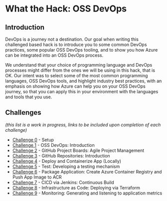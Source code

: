 # What the Hack: OSS DevOps

## Introduction

DevOps is a journey not a destination. Our goal when writing this challenged based hack is to introduce you to some common DevOps practices, some popular OSS DevOps tooling, and to show you how Azure can be integrated into an OSS DevOps process.

We understand that your choice of programming language and DevOps processes might differ from the ones we will be using in this hack, that is OK. Our intent was to select some of the most common programming languages, OSS DevOps tools, and highlight industry best practices, with an emphasis on showing how Azure can help you on your OSS DevOps journey, so that you can apply this in your environment with the languages and tools that you use.

## Challenges
 
 *(this list is a work in progress, links to be included upon completion of each challenge)*

 - [Challenge 0](./Student/Guides/challenge00.md) - Setup
 - [Challenge 1](./Student/Guides/challenge01.md) - OSS DevOps: Introduction
 - [Challenge 2](./Student/Guides/challenge02.md) - GitHub Project Boards: Agile Project Management
 - [Challenge 3](./Student/Guides/challenge03.md) - GitHub Repositories: Introduction
 - [Challenge 4](./Student/Guides/challenge04.md) - Deploy and Containerize App (Locally)
 - [Challenge 5](./Student/Guides/challenge05.md) - Test: Developing a testing mechanism
 - [Challenge 6](./Student/Guides/challenge06.md) - Package Application: Create Azure Container Registry and Push App Image to ACR
 - [Challenge 7](./Student/Guides/challenge07.md) - CICD via Jenkins: Continuous Build
 - [Challenge 8](./Student/Guides/challenge08.md) - Infrastructure as Code: Deploying via Terraform
 - [Challenge 9](./Student/Guides/challenge09.md) - Monitoring: Generating and listening to application metrics
